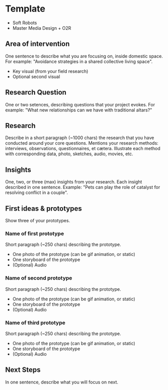 # Template
- Soft Robots
- Master Media Design + O2R

## Area of intervention
One sentence to describe what you are focusing on, inside domestic space. For example: "Avoidance strategies in a shared collective living space".

+ Key visual (from your field research)
+ Optional second visual

## Research Question
One or two setences, describing questions that your project evokes. For example: "What new relationships can we have with traditional altars?"

## Research
Describe in a short paragraph (~1000 chars) the research that you have conducted around your core questions. Mentions your research methods: interviews, observations, questionnaires, et cætera. Illustrate each method with corresponding data, photo, sketches, audio, movies, etc.

## Insights
One, two, or three (max) insights from your research. Each insight described in one sentence. Example: "Pets can play the role of catalyst for resolving conflict in a couple".

## First ideas & prototypes
Show three of your prototypes.

### Name of first prototype
Short paragraph (~250 chars) describing the prototype.

+ One photo of the prototype (can be gif animation, or static)
+ One storyboard of the prototype
+ (Optional) Audio

### Name of second prototype
Short paragraph (~250 chars) describing the prototype.

+ One photo of the prototype (can be gif animation, or static)
+ One storyboard of the prototype
+ (Optional) Audio

### Name of third prototype
Short paragraph (~250 chars) describing the prototype.

+ One photo of the prototype (can be gif animation, or static)
+ One storyboard of the prototype
+ (Optional) Audio

## Next Steps
In one sentence, describe what you will focus on next.